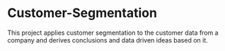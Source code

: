 # Customer-Segmentation
This project applies customer segmentation to the customer data from a company and derives conclusions and data driven ideas based on it.
